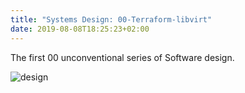 ```yaml
---
title: "Systems Design: 00-Terraform-libvirt"
date: 2019-08-08T18:25:23+02:00
---
```


The first 00 unconventional series of Software design.

![design](/terraform-libvirt.jpeg)
